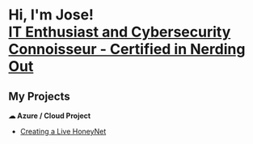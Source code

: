 <h1>Hi, I'm Jose! <br/><a href="https://www.linkedin.com/in/jose-pep-zayas/"">IT Enthusiast and Cybersecurity Connoisseur - Certified in Nerding Out</a>

<h2>My Projects</h2>

<b>&#9729; Azure / Cloud Project</b>
- [Creating a Live HoneyNet](https://github.com/its-pep/Azure-SOC-HoneyNet)

